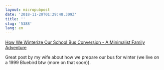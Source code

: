 ```yaml
---
layout: micropubpost
date: '2018-11-20T01:29:48.309Z'
title: ''
slug: '5388'
lang: en
---
```

 [How We Winterize Our School Bus Conversion - A Minimalist Family Adventure](http://trebventure.com/how-we-winterize-the-bus/)

Great post by my wife about how we prepare our bus for winter (we live on a 1999 Bluebird btw (more on that soon)). 
